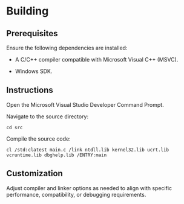 # Building

## Prerequisites

Ensure the following dependencies are installed:

- A C/C++ compiler compatible with Microsoft Visual C++ (MSVC).

- Windows SDK.

## Instructions

Open the Microsoft Visual Studio Developer Command Prompt.

Navigate to the source directory:

    cd src

Compile the source code:

    cl /std:clatest main.c /link ntdll.lib kernel32.lib ucrt.lib vcruntime.lib dbghelp.lib /ENTRY:main

## Customization

Adjust compiler and linker options as needed to align with specific performance, compatibility, or debugging requirements.